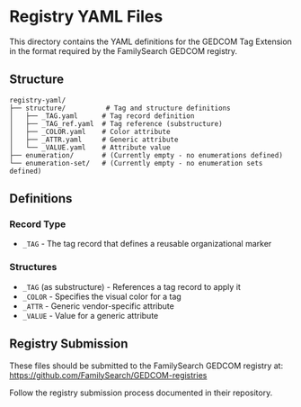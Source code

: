 # Registry YAML Files

This directory contains the YAML definitions for the GEDCOM Tag Extension in the format required by the FamilySearch GEDCOM registry.

## Structure

```
registry-yaml/
├── structure/          # Tag and structure definitions
│   ├── _TAG.yaml      # Tag record definition
│   ├── _TAG_ref.yaml  # Tag reference (substructure)
│   ├── _COLOR.yaml    # Color attribute
│   ├── _ATTR.yaml     # Generic attribute
│   └── _VALUE.yaml    # Attribute value
├── enumeration/       # (Currently empty - no enumerations defined)
└── enumeration-set/   # (Currently empty - no enumeration sets defined)
```

## Definitions

### Record Type
- `_TAG` - The tag record that defines a reusable organizational marker

### Structures
- `_TAG` (as substructure) - References a tag record to apply it
- `_COLOR` - Specifies the visual color for a tag
- `_ATTR` - Generic vendor-specific attribute
- `_VALUE` - Value for a generic attribute

## Registry Submission

These files should be submitted to the FamilySearch GEDCOM registry at:
https://github.com/FamilySearch/GEDCOM-registries

Follow the registry submission process documented in their repository.